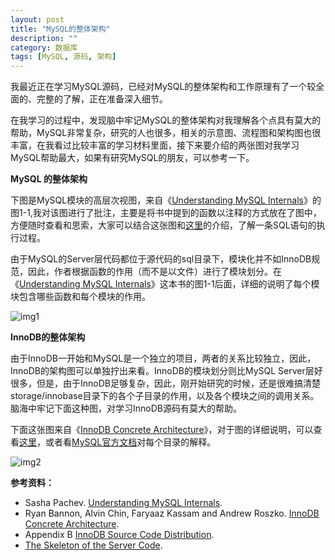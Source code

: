```yaml
---
layout: post
title: "MySQL的整体架构"
description: ""
category: 数据库
tags: [MySQL, 源码, 架构]
---
```



我最近正在学习MySQL源码，已经对MySQL的整体架构和工作原理有了一个较全面的、完整的了解，正在准备深入细节。

在我学习的过程中，发现脑中牢记MySQL的整体架构对我理解各个点具有莫大的帮助，MySQL非常复杂，研究的人也很多，相关的示意图、流程图和架构图也很丰富，在我看过比较丰富的学习材料里面，接下来要介绍的两张图对我学习MySQL帮助最大，如果有研究MySQL的朋友，可以参考一下。


**MySQL 的整体架构**

下图是MySQL模块的高层次视图，来自《[Understanding MySQL Internals][0]》的图1-1,我对该图进行了批注，主要是将书中提到的函数以注释的方式放在了图中，方便随时查看和思索，大家可以结合这张图和[这里][1]的介绍，了解一条SQL语句的执行过程。

由于MySQL的Server层代码都位于源代码的sql目录下，模块化并不如InnoDB规范，因此，作者根据函数的作用（而不是以文件）进行了模块划分。在《[Understanding MySQL Internals][0]》这本书的图1-1后面，详细的说明了每个模块包含哪些函数和每个模块的作用。

![img1](/cn/image/MySQL-architecture.png)


**InnoDB的整体架构**

由于InnoDB一开始和MySQL是一个独立的项目，两者的关系比较独立，因此，InnoDB的架构图可以单独拧出来看。InnoDB的模块划分则比MySQL Server层好很多，但是，由于InnoDB足够复杂，因此，刚开始研究的时候，还是很难搞清楚storage/innobase目录下的各个子目录的作用，以及各个模块之间的调用关系。脑海中牢记下面这种图，对学习InnoDB源码有莫大的帮助。

下面这张图来自《[InnoDB Concrete Architecture][2]》，对于图的详细说明，可以查看[这里][2]，或者看[MySQL官方文档][3]对每个目录的解释。

![img2](/cn/image/Innodb-architecture.png)


**参考资料：**

* Sasha Pachev. [Understanding MySQL Internals][0].
* Ryan Bannon, Alvin Chin, Faryaaz Kassam and Andrew Roszko. [InnoDB Concrete Architecture][2].
* Appendix B [InnoDB Source Code Distribution][3].
* [The Skeleton of the Server Code][1].

[0]: http://book.douban.com/subject/1924288/
[1]: http://dev.mysql.com/doc/internals/en/guided-tour-skeleton.html
[2]: http://www.swen.uwaterloo.ca/~mrbannon/cs798/assignment_02/innodb.pdf
[3]: http://dev.mysql.com/doc/internals/en/files-in-innodb-sources.html
